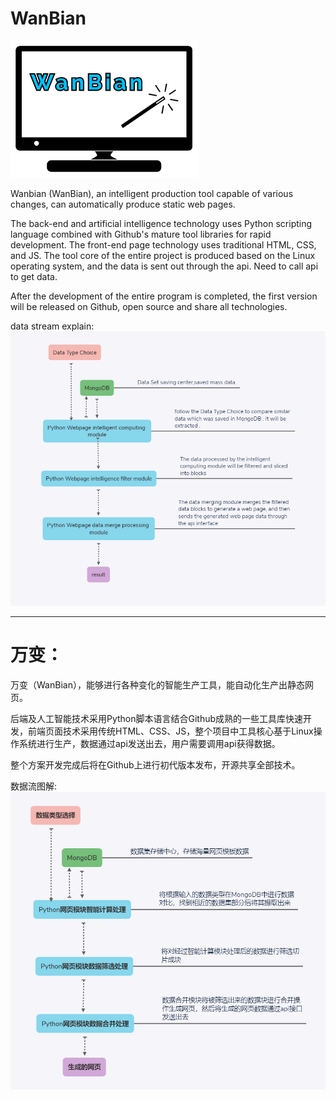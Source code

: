 ﻿# WanBian

![Logo](images/logo.png)

Wanbian (WanBian), an intelligent production tool capable of various changes, can automatically produce static web pages.

The back-end and artificial intelligence technology uses Python scripting language combined with Github's mature tool libraries for rapid development. The front-end page technology uses traditional HTML, CSS, and JS. The tool core of the entire project is produced based on the Linux operating system, and the data is sent out through the api. Need to call api to get data.

After the development of the entire program is completed, the first version will be released on Github, open source and share all technologies.

data stream explain:
![技术栈数据流及操作任务](images/DataStream_en.png)


-------
# 万变：

万变（WanBian），能够进行各种变化的智能生产工具，能自动化生产出静态网页。

后端及人工智能技术采用Python脚本语言结合Github成熟的一些工具库快速开发，前端页面技术采用传统HTML、CSS、JS，整个项目中工具核心基于Linux操作系统进行生产，数据通过api发送出去，用户需要调用api获得数据。

整个方案开发完成后将在Github上进行初代版本发布，开源共享全部技术。

数据流图解:
![技术栈数据流及操作任务](images/DataStream_zh.png)

